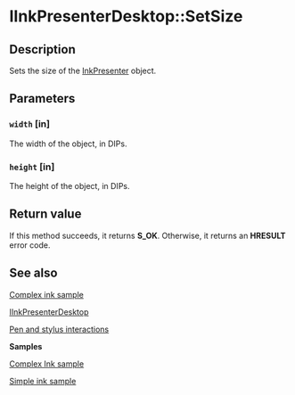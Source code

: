 # IInkPresenterDesktop::SetSize

## Description

Sets the size of the [InkPresenter](https://msdn.microsoft.com/561e2d14-288a-490a-9a3b-5a32e98b51c3) object.

## Parameters

### `width` [in]

The width of the object, in DIPs.

### `height` [in]

The height of the object, in DIPs.

## Return value

If this method succeeds, it returns **S_OK**. Otherwise, it returns an **HRESULT** error code.

## See also

[Complex ink sample](https://github.com/Microsoft/Windows-universal-samples/tree/master/Samples/ComplexInk)

[IInkPresenterDesktop](https://learn.microsoft.com/previous-versions/windows/desktop/api/inkpresenterdesktop/nn-inkpresenterdesktop-iinkpresenterdesktop)

[Pen and stylus interactions](https://learn.microsoft.com/windows/uwp/input-and-devices/pen-and-stylus-interactions)

**Samples**

[Complex Ink sample](https://github.com/microsoft/Windows-universal-samples/tree/master/Samples/ComplexInk)

[Simple ink sample](https://github.com/Microsoft/Windows-universal-samples/tree/master/Samples/SimpleInk)